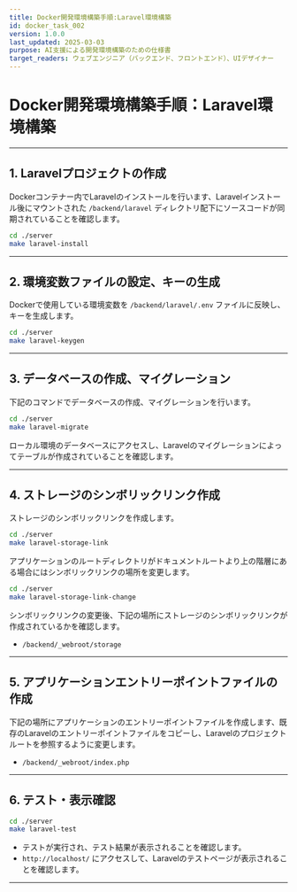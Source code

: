 ```yaml
---
title: Docker開発環境構築手順:Laravel環境構築
id: docker_task_002
version: 1.0.0
last_updated: 2025-03-03
purpose: AI支援による開発環境構築のための仕様書
target_readers: ウェブエンジニア（バックエンド、フロントエンド）、UIデザイナー
---
```


# Docker開発環境構築手順：Laravel環境構築

---

## 1. Laravelプロジェクトの作成

Dockerコンテナー内でLaravelのインストールを行います、Laravelインストール後にマウントされた `/backend/laravel` ディレクトリ配下にソースコードが同期されていることを確認します。

```bash
cd ./server
make laravel-install
```

---

## 2. 環境変数ファイルの設定、キーの生成

Dockerで使用している環境変数を `/backend/laravel/.env` ファイルに反映し、キーを生成します。

```bash
cd ./server
make laravel-keygen
```

---

## 3. データベースの作成、マイグレーション

下記のコマンドでデータベースの作成、マイグレーションを行います。

```bash
cd ./server
make laravel-migrate
```

ローカル環境のデータベースにアクセスし、Laravelのマイグレーションによってテーブルが作成されていることを確認します。

---

## 4. ストレージのシンボリックリンク作成

ストレージのシンボリックリンクを作成します。

```bash
cd ./server
make laravel-storage-link
```

アプリケーションのルートディレクトリがドキュメントルートより上の階層にある場合にはシンボリックリンクの場所を変更します。

```bash
cd ./server
make laravel-storage-link-change
```

シンボリックリンクの変更後、下記の場所にストレージのシンボリックリンクが作成されているかを確認します。

- `/backend/_webroot/storage`

---

## 5. アプリケーションエントリーポイントファイルの作成

下記の場所にアプリケーションのエントリーポイントファイルを作成します、既存のLaravelのエントリーポイントファイルをコピーし、Laravelのプロジェクトルートを参照するように変更します。

- `/backend/_webroot/index.php`

---

## 6. テスト・表示確認

```bash
cd ./server
make laravel-test
```

- テストが実行され、テスト結果が表示されることを確認します。
- `http://localhost/` にアクセスして、Laravelのテストページが表示されることを確認します。

---
